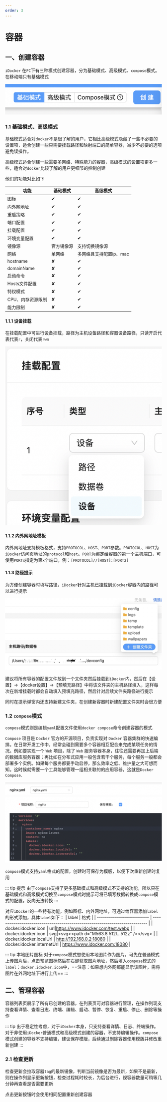 ```yaml
---
order: 3
---
```

# 容器

## 一、创建容器
`iDocker` 在`PC`下有三种模式创建容器，分为基础模式、高级模式、`compose`模式。在移动端只有基础模式

![创建容器模式](./screenshots/create-container-mode.jpg)
### 1.1 基础模式、高级模式
基础模式适合对`docker`不是很了解的用户，它相比高级模式隐藏了一些不必要的设置项，适合创建一些只需要挂载路径和映射端口的简单容器，减少不必要的选项避免误操作。

高级模式适合创建一些需要多网络、特殊能力的容器，高级模式的设置项更多一些，适合对`docker`比较了解的用户更细节的控制创建

他们的功能对比如下

| 功能              | 基础模式   | 高级模式                |
| ----------------- | ---------- | ----------------------- |
| 图标              | &#10004;   | &#10004;                |
| 内外网地址        | &#10004;   | &#10004;                |
| 重启策略          | &#10004;   | &#10004;                |
| 端口配置          | &#10004;   | &#10004;                |
| 挂载配置          | &#10004;   | &#10004;                |
| 环境变量配置      | &#10004;   | &#10004;                |
| 镜像源            | 官方镜像源 | 支持切换镜像源          |
| 网络              | 单网络     | 多网络且支持配置ip、mac |
| hostname          | &#10008;   | &#10004;                |
| domainName        | &#10008;   | &#10004;                |
| 启动命令          | &#10008;   | &#10004;                |
| Hosts文件配置     | &#10008;   | &#10004;                |
| 特权模式          | &#10008;   | &#10004;                |
| CPU、内存资源限制 | &#10008;   | &#10004;                |
| 能力限制          | &#10008;   | &#10004;                |

#### 1.1.1 设备挂载
在挂载配置中可进行设备挂载，路径为主机设备路径和容器设备路径，只读开启代表代表`r`，关闭代表`rwm`

![设备挂载](./screenshots/mount.jpg)

#### 1.1.2 内外网地址模板
内外网地址支持模板格式，支持`PROTOCOL`、`HOST`、`PORT`参数。`PROTOCOL`、`HOST`为`iDocker`访问页地址的`protocol`和`host`。`PORT`为绑定给容器的第一个主机端口，可使用`PORTx`指定为第`x`个端口，例：`[PROTOCOL]//[HOST]:[PORT2]`

#### 1.1.3 路径提示
为方便创建容器时填写路径，`iDocker`针对主机已挂载到`iDocker`容器内的路径可以进行提示

![路径提示](./screenshots/path-tips.png)

建议将所有容器的配置文件放到一个文件夹然后挂载到`iDocker`内，然后在【设置】->【docker设置】->【预填充路径】中将该文件夹的主机路径填入，这样每次在新增挂载时都会自动填入预填充路径，然后针对后续文件夹路径进行提示

同时在提示弹窗内还支持新建文件夹，在创建新容器时新建配置文件夹时会很方便


### 1.2 `compose`模式
`compose`模式则是编辑`yaml`配置文件使用`docker compose`命令创建容器的模式.

`Compose` 项目是 `Docker` 官方的开源项目，负责实现对 `Docker` 容器集群的快速编排。在日常开发工作中，经常会碰到需要多个容器相互配合来完成某项任务的情况。例如要实现一个 `Web` 项目，除了 `Web` 服务容器本身，往往还需要再加上后端的数据库服务容器；再比如在分布式应用一般包含若干个服务，每个服务一般都会部署多个实例。如果每个服务都要手动启停，那么效率之低、维护量之大可想而知。这时候就需要一个工具能够管理一组相关联的的应用容器，这就是`Docker Compose`.

![Compose](./screenshots/compose.jpg)

`compose`模式支持`yaml`格式的配置，创建时可保存为模版，以便下次重新创建时复用

::: tip 提示
由于`compose`支持了更多基础模式和高级模式不支持的功能，所以只在基础模式和高级模式切换至`compose`模式时提示可将已填写数据转换成`compose`模式的配置，反向无法转换
:::

对应`iDocker`的一些特有功能，例如图标、内外网地址，可通过给容器添加`label`的形式添加，具体`label`如下：
| label                      | 格式                                                                        |
| -------------------------- | --------------------------------------------------------------------------- |
| docker.idocker.icon        | url\|https://www.idocker.com/test.webp                                      |
| docker.idocker.icon        | svg\|&lt;svg&gt;&lt;path d=&quot;M563.8 512l...512z&quot; /&gt;&lt;/svg&gt; |
| docker.idocker.localUrl    | http://192.168.0.2:18080                                                    |
| docker.idocker.internetUrl | https://www.idocker.com:18080                                               |

::: tip 本地图片图标
对于`compose`模式想使用本地图片作为图片，可先在普通模式上传图片后，点击预览图标然后在右键获取图片地址，然后填入`compose`模式的`label`：`docker.idocker.icon`中，==注意：如果想内外网都能显示该图片，需将图片在外网地址下进行上传==
:::

## 二、管理容器
容器列表页展示了所有已创建的容器，在列表页可对容器进行管理，在操作列现支持查看详情、查看日志、终端、编辑、启动、暂停、恢复、重启、停止、删除等操作

::: tip
出于稳定性考虑，对于`iDocker`本身，只支持查看详情、日志、终端操作。对于非使用`iDocker`普通模式和高级模式创建的容器，不支持编辑操作。`compose`模式创建的容器不支持编辑，建议保存模版，后续通过删除容器使用模版并修改重新创建
:::

### 2.1 检查更新
检查更新会拉取容器`tag`的最新镜像，判断当前镜像是否为最新，如果不是最新，则在操作列显示更新按钮，检查过程耗时较长，为后台进行，视容器数量可稍等几分钟再查看是否需要更新

点击更新按钮时会使用相同配置重新创建容器





